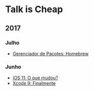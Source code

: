 # Talk is Cheap

## 2017

### Julho
- [Gerenciador de Pacotes: Homebrew](/talk-is-cheap/2017/07/08/gerenciador-de-pacotes-homebrew.md)

### Junho
- [iOS 11: O que mudou?](/talk-is-cheap/2017/06/09/ios-11-o-que-mudou.md)
- [Xcode 9: Finalmente](/talk-is-cheap/2017/06/08/xcode-9-finalmente.md)
